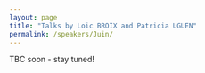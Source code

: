 ```yaml
---
layout: page
title: "Talks by Loic BROIX and Patricia UGUEN"
permalink: /speakers/Juin/
---
```


TBC soon - stay tuned! 
